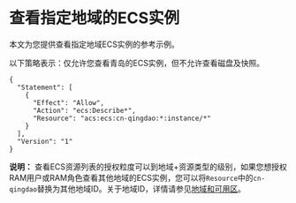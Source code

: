 # 查看指定地域的ECS实例

本文为您提供查看指定地域ECS实例的参考示例。

以下策略表示：仅允许您查看青岛的ECS实例，但不允许查看磁盘及快照。

```
{
  "Statement": [
    {
      "Effect": "Allow",
      "Action": "ecs:Describe*",
      "Resource": "acs:ecs:cn-qingdao:*:instance/*"
    }
  ],
  "Version": "1"
}
```

**说明：** 查看ECS资源列表的授权粒度可以到地域+资源类型的级别，如果您想授权RAM用户或RAM角色查看其他地域的ECS实例，您可以将`Resource`中的`cn-qingdao`替换为其他地域ID。关于地域ID，详情请参见[地域和可用区]()。

